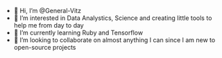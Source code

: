 - 👋 Hi, I’m @General-Vitz
- 👀 I’m interested in Data Analystics, Science and creating little tools to help me from day to day
- 🌱 I’m currently learning Ruby and Tensorflow
- 💞️ I’m looking to collaborate on almost anything I can since I am new to open-source projects


<!---
General-Vitz/General-Vitz is a ✨ special ✨ repository because its `README.md` (this file) appears on your GitHub profile.
You can click the Preview link to take a look at your changes.
--->
